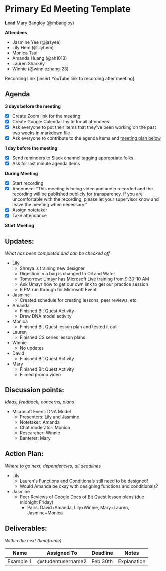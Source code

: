# Primary Ed Meeting Template
**Lead**
Mary Bangloy (@mbangloy) 

**Attendees**
* Jasmine Yee (@jazyee)
* Lily Hem (@lilyhem)
* Monica Tsui
* Amanda Huang (@ah1013)
* Lauren Sharkey
* Winnie (@winniezhang-23)

Recording Link
[insert YouTube link to recording after meeting]

## Agenda
**3 days before the meeting**
- [X] Create Zoom link for the meeting
- [X] Create Google Calendar Invite for all attendees
- [X] Ask everyone to put their items that they've been working on the past two weeks in markdown file
- [X] Ask everyone to contribute to the agenda items and [meeting plan below](https://github.com/shreyagupta98/people/blob/master/meeting_template.md#updates)

**1 day before the meeting**
- [X] Send reminders to Slack channel tagging appropriate folks. 
- [X] Ask for last minute agenda items

**During Meeting**
- [X] Start recording
- [X] Announce:
“This meeting is being video and audio recorded and the recording will be published publicly for transparency. If you are uncomfortable with the recording, please let your supervisor know and leave the meeting when necessary.”
- [X] Assign notetaker
- [X] Take attendance

**Start Meeting**

## Updates:
*What has been completed and can be checked off*
* Lily
  * Shreya is training new designer
  * Digestion in a bag is changed to Oil and Water
  * Tomorrow: Umayr has Microsoft Live training from 9:30-10 AM
  * Ask Umayr how to get our own link to get our practice session
  * 6 PM run through for Microsoft Event
* Jasmine
  * Created schedule for creating lessons, peer reviews, etc
* Amanda
  * Finished Bit Quest Activity
  * Drew DNA model activity
* Monica
  * Finished Bit Quest lesson plan and tested it out
* Lauren
  * Finished CS series lesson plans
* Winnie
  * No updates
* David
  * Finished Bit Quest Activity
* Mary
  * Finished Bit Quest Activity
  * Filmed promo video

## Discussion points:
*Ideas, feedback, concerns, plans*
* Microsoft Event: DNA Model
  * Presenters: Lily and Jasmine
  * Notetaker: Amanda
  * Chat moderator: Monica
  * Researcher: Winnie
  * Banterer: Mary

## Action Plan:
*Where to go next, dependencies, all deadlines*
* Lily
  * Lauren's Functions and Conditionals still need to be designed!
  * Would Amanda be okay with designing functions and conditionals?
* Jasmine
  * Peer Reviews of Google Docs of Bit Quest lesson plans (due midnight Friday)
    * Pairs: David+Amanda, Lily+Winnie, Mary+Lauren, Jasmine+Monica

## Deliverables:
*Within the next (timeframe)*

Name  | Assigned To | Deadline | Notes
------|-------------|----------|------
Example 1 | @studentusername2 | Feb 30th | Explanation
